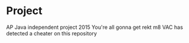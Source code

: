 # Project
AP Java independent project 2015
You're all gonna get rekt m8
VAC has detected a cheater on this repository
